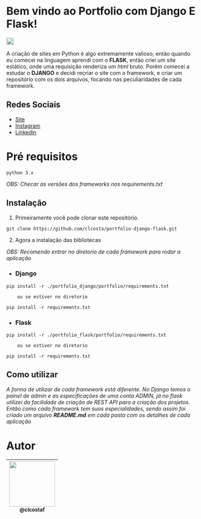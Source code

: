 # Bem vindo ao **Portfolio com Django E Flask**!
<p><img height="20" src="https://img.shields.io/badge/Version-v1.0-blue"/></p>

A criação de sites em Python é algo extremamente valioso, então quando eu comecei na linguagem aprendi com o **FLASK**, então criei um site estático, onde uma requisição renderiza um _html_ bruto. Porém comecei a estudar o **DJANGO** e decidi recriar o site com o framework, e criar um repositório com os dois arquivos, focando nas peculiaridades de cada framework.
## Redes Sociais
* [Site](https://portfolio-claudio.herokuapp.com)
* [Instagram](https://www.instagram.com/claudiogfez/)
* [Linkedin](https://www.linkedin.com/in/clcostaf/)

# Pré requisitos
```
python 3.x
```
_OBS: Checar as versões dos frameworks nos requirements.txt_
## Instalação

1. Primeiramente você pode clonar este repositório.

```
git clone https://github.com/clcosta/portfolio-django-flask.git
```

2. Agora a instalação das bibliotecas

_OBS: Recomendo entrar no diretorio de cada framework para rodar a aplicação_
- ### Django
```
pip install -r ./portfolio_django/portfolio/requirements.txt

    ou se estiver no diretorio

pip install -r requirements.txt
```
- ### Flask
```
pip install -r ./portfolio_flask/portfolio/requirements.txt

    ou se estiver no diretorio

pip install -r requirements.txt
```

## Como utilizar

_A forma de utilizar de cada framework está diferente. No Django temos o painel de admin e as especificações de uma conta ADMIN, já no flask utilizei da facilidade de criação de REST API para a criação dos projetos. Então como cada framework tem suas especialidades, sendo assim foi criado um arquivo **README.md** em cada pasta com os detalhes de cada aplicação_ 

# Autor
| [<img src="https://avatars.githubusercontent.com/u/83929403?v=4" width=120><br><sub>@clcostaf</sub>](https://github.com/clcosta) |
| :---: |
